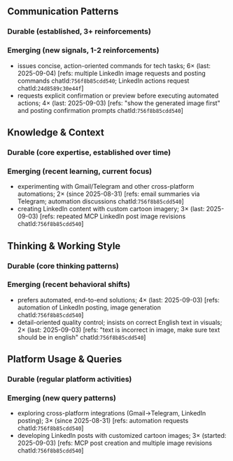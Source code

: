 ## Communication Patterns
### Durable (established, 3+ reinforcements)

### Emerging (new signals, 1-2 reinforcements)
- issues concise, action-oriented commands for tech tasks; 6× (last: 2025-09-04) [refs: multiple LinkedIn image requests and posting commands chatId:`756f8b85cdd540`; LinkedIn actions request chatId:`24d8589c30e44f`]
- requests explicit confirmation or preview before executing automated actions; 4× (last: 2025-09-03) [refs: "show the generated image first" and posting confirmation prompts chatId:`756f8b85cdd540`]

## Knowledge & Context
### Durable (core expertise, established over time)

### Emerging (recent learning, current focus)
- experimenting with Gmail/Telegram and other cross-platform automations; 2× (since 2025-08-31) [refs: email summaries via Telegram; automation discussions chatId:`756f8b85cdd540`]
- creating LinkedIn content with custom cartoon imagery; 3× (last: 2025-09-03) [refs: repeated MCP LinkedIn post image revisions chatId:`756f8b85cdd540`]

## Thinking & Working Style
### Durable (core thinking patterns)

### Emerging (recent behavioral shifts)
- prefers automated, end-to-end solutions; 4× (last: 2025-09-03) [refs: automation of LinkedIn posting, image generation chatId:`756f8b85cdd540`]
- detail-oriented quality control; insists on correct English text in visuals; 2× (last: 2025-09-03) [refs: "text is incorrect in image, make sure text should be in english" chatId:`756f8b85cdd540`]

## Platform Usage & Queries
### Durable (regular platform activities)

### Emerging (new query patterns)
- exploring cross-platform integrations (Gmail→Telegram, LinkedIn posting); 3× (since 2025-08-31) [refs: automation requests chatId:`756f8b85cdd540`]
- developing LinkedIn posts with customized cartoon images; 3× (started: 2025-09-03) [refs: MCP post creation and multiple image revisions chatId:`756f8b85cdd540`]
